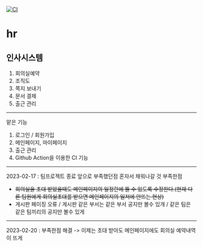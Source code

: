 [![CI](https://github.com/ByeonJuHwan/hr/actions/workflows/gradle.yml/badge.svg)](https://github.com/ByeonJuHwan/hr/actions/workflows/gradle.yml)
# hr


## 인사시스템
1. 회의실예약
2. 조직도
3. 쪽지 보내기
4. 문서 결제
5. 출근 관리

---

맡은 기능 
1. 로그인 / 회원가입
2. 메인페이지, 마이페이지
3. 출근 관리
4. Github Action을 이용한 CI 기능

---
2023-02-17 : 팀프로젝트 종료 앞으로 부족했던점 혼자서 채워나갈 것
부족한점
* ~~회의실을 초대 받았을때도 메인페이지의 일정란에 뜰 수 있도록 수정한다.(현재 다른 팀원에게 회의실초대를 받으면 메인페이지의 일저에 안뜨는 현상)~~
* 게시판 페이징 오류 / 게시판 같은 부서는 같은 부서 공지만 볼수 있개 / 같은 팀은 같은 팀끼리의 공지만 볼수 있게
---
2023-02-20 : 부족한점 해결 -> 이제는 초대 받아도 메인페이지에도 회의실 예약내역이 뜨게 

